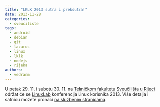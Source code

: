 ```yaml
---
title: "LKLK 2013 sutra i preksutra!"
date: 2013-11-28
categories: 
  - sveuciliste
tags: 
  - android
  - debian
  - git
  - lazarus
  - linux
  - lklk
  - nodejs
  - rijeka
authors: 
  - vedranm
---
```


U petak 29. 11. i subotu 30. 11. na [Tehničkom fakultetu Sveučilišta u Rijeci](http://www.riteh.uniri.hr/) održat će se [LinuxLab](http://linuxlab.riteh.hr/) konferencija Linux korisnika 2013. Više detalja i satnicu možete pronaći [na službenim stranicama](http://linuxlab.riteh.hr/linuxlab-konferencija-linux-korisnika/lklk-2013/satnica/).
